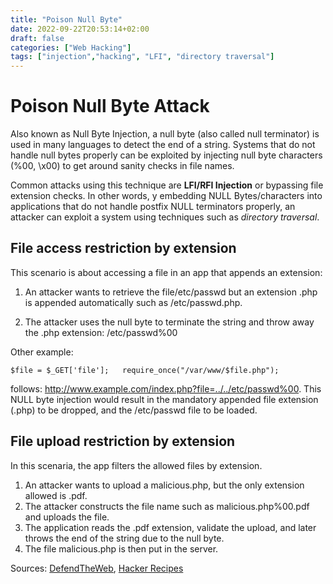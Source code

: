 ```yaml
---
title: "Poison Null Byte"
date: 2022-09-22T20:53:14+02:00
draft: false
categories: ["Web Hacking"]
tags: ["injection","hacking", "LFI", "directory traversal"]
---
```


# Poison Null Byte Attack

Also known as Null Byte Injection, a null byte (also called null terminator) is used in many languages to detect the end of a string. Systems that do not handle null bytes properly can be exploited by injecting null byte characters (%00, \x00) to get around sanity checks in file names.

Common attacks using this technique are **LFI/RFI Injection** or bypassing file extension checks. In other words, y embedding NULL Bytes/characters into applications that do not handle postfix NULL terminators properly, an attacker can exploit a system using techniques such as *directory traversal*.

## File access restriction by extension

This scenario is about accessing a file in an app that appends an extension:

1. An attacker wants to retrieve the file/etc/passwd but an extension .php is appended automatically such as /etc/passwd.php.

2. The attacker uses the null byte to terminate the string and throw away the .php extension: /etc/passwd%00

Other example:

``
$file = $_GET['file'];  
require_once("/var/www/$file.php");  
``

follows: <http://www.example.com/index.php?file=../../etc/passwd%00>. This NULL byte injection would result in the mandatory appended file extension (.php) to be dropped, and the /etc/passwd file to be loaded.

## File upload restriction by extension

In this scenaria, the app filters the allowed files by extension.

1. An attacker wants to upload a malicious.php, but the only extension allowed is .pdf.
2. The attacker constructs the file name such as malicious.php%00.pdf and uploads the file.
3. The application reads the .pdf extension, validate the upload, and later throws the end of the string due to the null byte.
4. The file malicious.php is then put in the server.

Sources: [DefendTheWeb](https://defendtheweb.net/article/common-php-attacks-poison-null-byte), [Hacker Recipes](https://www.thehacker.recipes/web/inputs/null-byte-injection)
